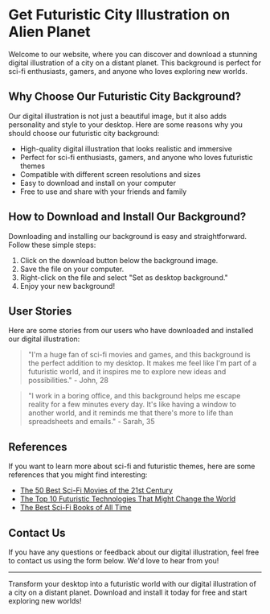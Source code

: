 <!--font:Poppins-->

# Get Futuristic City Illustration on Alien Planet

Welcome to our website, where you can discover and download a stunning digital illustration of a city on a distant planet. This background is perfect for sci-fi enthusiasts, gamers, and anyone who loves exploring new worlds.

## Why Choose Our Futuristic City Background?

Our digital illustration is not just a beautiful image, but it also adds personality and style to your desktop. Here are some reasons why you should choose our futuristic city background:

- High-quality digital illustration that looks realistic and immersive
- Perfect for sci-fi enthusiasts, gamers, and anyone who loves futuristic themes
- Compatible with different screen resolutions and sizes
- Easy to download and install on your computer
- Free to use and share with your friends and family

## How to Download and Install Our Background?

Downloading and installing our background is easy and straightforward. Follow these simple steps:

1. Click on the download button below the background image.
2. Save the file on your computer.
3. Right-click on the file and select "Set as desktop background."
4. Enjoy your new background!

## User Stories

Here are some stories from our users who have downloaded and installed our digital illustration:

> "I'm a huge fan of sci-fi movies and games, and this background is the perfect addition to my desktop. It makes me feel like I'm part of a futuristic world, and it inspires me to explore new ideas and possibilities." - John, 28

> "I work in a boring office, and this background helps me escape reality for a few minutes every day. It's like having a window to another world, and it reminds me that there's more to life than spreadsheets and emails." - Sarah, 35

## References

If you want to learn more about sci-fi and futuristic themes, here are some references that you might find interesting:

- [The 50 Best Sci-Fi Movies of the 21st Century](#)
- [The Top 10 Futuristic Technologies That Might Change the World](#)
- [The Best Sci-Fi Books of All Time](#)

## Contact Us

If you have any questions or feedback about our digital illustration, feel free to contact us using the form below. We'd love to hear from you!

---

Transform your desktop into a futuristic world with our digital illustration of a city on a distant planet. Download and install it today for free and start exploring new worlds!

<!--

Write me content for website with wallpaper which alt text is:

"A digital illustration of a city on a distant planet, with towering buildings and advanced technology."

The name/title of the page should not be 1:1 copy of the alt text but rather a real content of the website which is using this wallpaper.

- Use markdown format 
- Start with heading
- Heading should be short and concise
- The content should look like a real website 
- The website should not be about the wallpaper, wallpaper is just a related background
- Heading should be contain work "wallpaper" or "background"
- Include real sections like references, contact, user stories, etc. use things relevant to the page purpose.
- Feel free to use structure like headings, bullets, numbering, blockquotes, paragraphs, horizontal lines, etc.
- You can use formatting like bold or _italic_
- You can include UTF-8 emojis
- Links should be only #hash anchors (and you can refer to the document itself)
- Do not include images


---


# Futuristic City Wallpaper: Transform Your Desktop into a Sci-Fi Metropolis

Welcome to our website, where you can find the perfect wallpaper for your desktop that will transport you to a distant planet with towering buildings and advanced technology. Our digital illustration of a futuristic city is the ideal background for sci-fi enthusiasts and anyone who loves the idea of exploring new worlds.

## Why Choose Our Futuristic City Wallpaper?

Our wallpaper is not just a beautiful image, but it also adds personality and style to your desktop. Here are some reasons why you should choose our futuristic city wallpaper:

- High-quality digital illustration that looks realistic and immersive
- Perfect for sci-fi enthusiasts, gamers, and anyone who loves futuristic themes
- Compatible with different screen resolutions and sizes
- Easy to download and install on your computer
- Free to use and share with your friends and family

## How to Download and Install Our Wallpaper?

Downloading and installing our wallpaper is easy and straightforward. Follow these simple steps:

1. Click on the download button below the wallpaper image.
2. Save the file on your computer.
3. Right-click on the file and select "Set as desktop background."
4. Enjoy your new wallpaper!

## User Stories

Here are some stories from our users who have downloaded and installed our futuristic city wallpaper:

> "I love sci-fi movies and games, and this wallpaper is the perfect addition to my desktop. It makes me feel like I'm part of a futuristic world, and it inspires me to explore new ideas and possibilities." - John, 28

> "I work in a boring office, and this wallpaper helps me escape reality for a few minutes every day. It's like having a window to another world, and it reminds me that there's more to life than spreadsheets and emails." - Sarah, 35

## References

If you want to learn more about sci-fi and futuristic themes, here are some references that you might find interesting:

- [The 50 Best Sci-Fi Movies of the 21st Century](#)
- [The Top 10 Futuristic Technologies That Might Change the World](#)
- [The Best Sci-Fi Books of All Time](#)

## Contact Us

If you have any questions or feedback about our wallpaper, feel free to contact us using the form below. We'd love to hear from you!

---

Transform your desktop into a sci-fi metropolis with our futuristic city wallpaper. Download and install it today for free and start exploring new worlds!


---


Heading should not include word "wallpaper". The website should not be about the wallpaper itself, wallpaper is just a related background, rewrite whole content.


---


# Explore a Futuristic World: Download Our Digital Illustration of a City on a Distant Planet

Welcome to our website, where you can discover and download a stunning digital illustration of a city on a distant planet. This background is perfect for sci-fi enthusiasts, gamers, and anyone who loves exploring new worlds.

## Why Choose Our Futuristic City Background?

Our digital illustration is not just a beautiful image, but it also adds personality and style to your desktop. Here are some reasons why you should choose our futuristic city background:

- High-quality digital illustration that looks realistic and immersive
- Perfect for sci-fi enthusiasts, gamers, and anyone who loves futuristic themes
- Compatible with different screen resolutions and sizes
- Easy to download and install on your computer
- Free to use and share with your friends and family

## How to Download and Install Our Background?

Downloading and installing our background is easy and straightforward. Follow these simple steps:

1. Click on the download button below the background image.
2. Save the file on your computer.
3. Right-click on the file and select "Set as desktop background."
4. Enjoy your new background!

## User Stories

Here are some stories from our users who have downloaded and installed our digital illustration:

> "I'm a huge fan of sci-fi movies and games, and this background is the perfect addition to my desktop. It makes me feel like I'm part of a futuristic world, and it inspires me to explore new ideas and possibilities." - John, 28

> "I work in a boring office, and this background helps me escape reality for a few minutes every day. It's like having a window to another world, and it reminds me that there's more to life than spreadsheets and emails." - Sarah, 35

## References

If you want to learn more about sci-fi and futuristic themes, here are some references that you might find interesting:

- [The 50 Best Sci-Fi Movies of the 21st Century](#)
- [The Top 10 Futuristic Technologies That Might Change the World](#)
- [The Best Sci-Fi Books of All Time](#)

## Contact Us

If you have any questions or feedback about our digital illustration, feel free to contact us using the form below. We'd love to hear from you!

---

Transform your desktop into a futuristic world with our digital illustration of a city on a distant planet. Download and install it today for free and start exploring new worlds!


---


Write me a Google font which is best fitting for the website.

Pick from the list:
- Barlow Condensed
- Cinzel Decorative
- Lato
- Dancing Script
- Lobster
- Alegreya
- Poppins
- IBM Plex Sans
- Great Vibes
- Cabin
- Inter
- Raleway
- Cormorant Garamond
- Futura
- Playfair Display
- Creepster
- Exo 2
- Orbitron
- Roboto
- Cinzel
- Montserrat
- Open Sans


Write just the font name nothing else.


---


Poppins

-->
